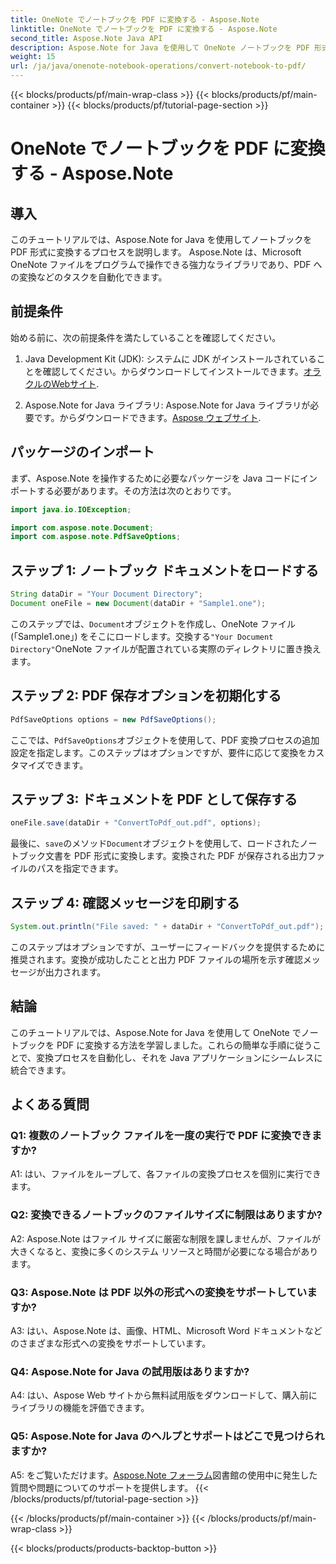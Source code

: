 ```yaml
---
title: OneNote でノートブックを PDF に変換する - Aspose.Note
linktitle: OneNote でノートブックを PDF に変換する - Aspose.Note
second_title: Aspose.Note Java API
description: Aspose.Note for Java を使用して OneNote ノートブックを PDF 形式に変換する方法を学習します。 Java アプリケーションにシームレスに統合するには、このステップバイステップ ガイドに従ってください。
weight: 15
url: /ja/java/onenote-notebook-operations/convert-notebook-to-pdf/
---
```


{{< blocks/products/pf/main-wrap-class >}}
{{< blocks/products/pf/main-container >}}
{{< blocks/products/pf/tutorial-page-section >}}

# OneNote でノートブックを PDF に変換する - Aspose.Note

## 導入

このチュートリアルでは、Aspose.Note for Java を使用してノートブックを PDF 形式に変換するプロセスを説明します。 Aspose.Note は、Microsoft OneNote ファイルをプログラムで操作できる強力なライブラリであり、PDF への変換などのタスクを自動化できます。

## 前提条件

始める前に、次の前提条件を満たしていることを確認してください。

1.  Java Development Kit (JDK): システムに JDK がインストールされていることを確認してください。からダウンロードしてインストールできます。[オラクルのWebサイト](https://www.oracle.com/java/technologies/javase-jdk15-downloads.html).

2. Aspose.Note for Java ライブラリ: Aspose.Note for Java ライブラリが必要です。からダウンロードできます。[Aspose ウェブサイト](https://releases.aspose.com/note/java/).

## パッケージのインポート

まず、Aspose.Note を操作するために必要なパッケージを Java コードにインポートする必要があります。その方法は次のとおりです。

```java
import java.io.IOException;

import com.aspose.note.Document;
import com.aspose.note.PdfSaveOptions;
```

## ステップ 1: ノートブック ドキュメントをロードする

```java
String dataDir = "Your Document Directory";
Document oneFile = new Document(dataDir + "Sample1.one");
```

このステップでは、`Document`オブジェクトを作成し、OneNote ファイル (「Sample1.one」) をそこにロードします。交換する`"Your Document Directory"`OneNote ファイルが配置されている実際のディレクトリに置き換えます。

## ステップ 2: PDF 保存オプションを初期化する

```java
PdfSaveOptions options = new PdfSaveOptions();
```

ここでは、`PdfSaveOptions`オブジェクトを使用して、PDF 変換プロセスの追加設定を指定します。このステップはオプションですが、要件に応じて変換をカスタマイズできます。

## ステップ 3: ドキュメントを PDF として保存する

```java
oneFile.save(dataDir + "ConvertToPdf_out.pdf", options);
```

最後に、`save`のメソッド`Document`オブジェクトを使用して、ロードされたノートブック文書を PDF 形式に変換します。変換された PDF が保存される出力ファイルのパスを指定できます。 

## ステップ 4: 確認メッセージを印刷する

```java
System.out.println("File saved: " + dataDir + "ConvertToPdf_out.pdf");
```

このステップはオプションですが、ユーザーにフィードバックを提供するために推奨されます。変換が成功したことと出力 PDF ファイルの場所を示す確認メッセージが出力されます。

## 結論

このチュートリアルでは、Aspose.Note for Java を使用して OneNote でノートブックを PDF に変換する方法を学習しました。これらの簡単な手順に従うことで、変換プロセスを自動化し、それを Java アプリケーションにシームレスに統合できます。

## よくある質問

### Q1: 複数のノートブック ファイルを一度の実行で PDF に変換できますか?

A1: はい、ファイルをループして、各ファイルの変換プロセスを個別に実行できます。

### Q2: 変換できるノートブックのファイルサイズに制限はありますか?

A2: Aspose.Note はファイル サイズに厳密な制限を課しませんが、ファイルが大きくなると、変換に多くのシステム リソースと時間が必要になる場合があります。

### Q3: Aspose.Note は PDF 以外の形式への変換をサポートしていますか?

A3: はい、Aspose.Note は、画像、HTML、Microsoft Word ドキュメントなどのさまざまな形式への変換をサポートしています。

### Q4: Aspose.Note for Java の試用版はありますか?

A4: はい、Aspose Web サイトから無料試用版をダウンロードして、購入前にライブラリの機能を評価できます。

### Q5: Aspose.Note for Java のヘルプとサポートはどこで見つけられますか?

 A5: をご覧いただけます。[Aspose.Note フォーラム](https://forum.aspose.com/c/note/28)図書館の使用中に発生した質問や問題についてのサポートを提供します。
{{< /blocks/products/pf/tutorial-page-section >}}

{{< /blocks/products/pf/main-container >}}
{{< /blocks/products/pf/main-wrap-class >}}

{{< blocks/products/products-backtop-button >}}
